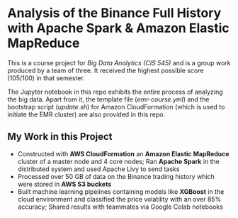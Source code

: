 # Analysis of the Binance Full History with Apache Spark & Amazon Elastic MapReduce

This is a course project for *Big Data Analytics (CIS 545)* and is a group work produced by a team of three. It received the highest possible score (105/100) in that semester.

The Jupyter notebook in this repo exhibits the entire process of analyzing the big data. Apart from it, the template file (*emr-course.yml*) and the bootstrap script (*update.sh*) for Amazon CloudFormation (which is used to initiate the EMR cluster) are also provided in this repo.

## My Work in this Project
* Constructed with **AWS CloudFormation** an **Amazon Elastic MapReduce** cluster of a master node and 4 core nodes; Ran **Apache Spark** in the distributed system and used Apache Livy to send tasks
* Processed over 50 GB of data on the Binance trading history which were stored in **AWS S3 buckets**
* Built machine learning pipelines containing models like **XGBoost** in the cloud environment and classified the price volatility with an over 85% accuracy; Shared results with teammates via Google Colab notebooks
